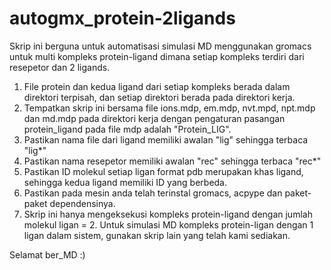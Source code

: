 # autogmx_protein-2ligands
Skrip ini berguna untuk automatisasi simulasi MD menggunakan gromacs untuk multi kompleks protein-ligand dimana setiap kompleks terdiri dari resepetor dan 2 ligands. 

1. File protein dan kedua ligand dari setiap kompleks berada dalam direktori terpisah, dan setiap direktori berada pada direktori kerja.
2. Tempatkan skrip ini bersama file ions.mdp, em.mdp, nvt.mpd, npt.mdp dan md.mdp pada direktori kerja dengan pengaturan pasangan protein_ligand pada file mdp adalah "Protein_LIG".
3. Pastikan nama file dari ligand memiliki awalan "lig" sehingga terbaca "lig*"
4. Pastikan nama resepetor memiliki awalan "rec" sehingga terbaca "rec*"
5. Pastikan ID molekul setiap ligan format pdb merupakan khas ligand, sehingga kedua ligand memiliki ID yang berbeda.
6. Pastikan pada mesin anda telah terinstal gromacs, acpype dan paket-paket dependensinya.
7. Skrip ini hanya mengeksekusi kompleks protein-ligand dengan jumlah molekul ligan = 2. Untuk simulasi MD kompleks protein-ligan dengan 1 ligan dalam sistem, gunakan skrip lain yang telah kami sediakan.

Selamat ber_MD :)
